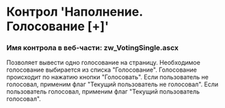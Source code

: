 ﻿---
description: 2.4.9.1
---
# Контрол 'Наполнение. Голосование [+]'
### Имя контрола в веб-части: zw_VotingSingle.ascx
Позволяет вывести одно голосование на страницу. Необходимое голосование выбирается из списка "Голосование".
Голосование происходит по нажатию кнопки "Голосовать". 
Если пользователь не голосовал, применим флаг "Текущий пользователь не голосовал".
Если пользователь голосовал, применим флаг "Текущий пользователь голосовал".
